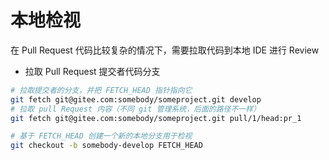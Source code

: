 # 本地检视

在 Pull Request 代码比较复杂的情况下，需要拉取代码到本地 IDE 进行 Review

- 拉取 Pull Request 提交者代码分支

```bash
# 拉取提交者的分支，并把 FETCH_HEAD 指针指向它
git fetch git@gitee.com:somebody/someproject.git develop
# 拉取 pull Request 内容（不同 git 管理系统，后面的路径不一样）
git fetch git@gitee.com:somebody/someproject.git pull/1/head:pr_1

# 基于 FETCH_HEAD 创建一个新的本地分支用于检视
git checkout -b somebody-develop FETCH_HEAD
```
